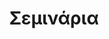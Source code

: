 ---
title: 'Σεμινάρια'
layout: 'layouts/with-toc.html'
metaDesc: 'Δείτε πλροφορίες και φωτογραφίες σχετικές με τα σεμινάρια του ΟΥΠΣ!'
heading:
  summary: 'Ελάτε στα σεμινάρια μας...'
collection: 'seminars'
intro: 'Το ΟΥΠΣ! το κουκλοθέατρο και η κουκλοπαίχτρια και εμψυχώτρια Αγγελική Γουναρίδη παρουσιάζει σεμινάρια για ενήλικες που σκοπό έχουν να ξεκλειδώσουν τα μυστικά του παιχνιδιού και του κουκλοθέατρου.

Τα σεμινάρια απευθύνονται σε εκπαιδευτικούς, γονείς και σε όλους εκείνους που ασχολούνται με τα παιδιά και με τις παραστατικές τέχνες.

Τα σεμινάρια μπορούν να πραγματοποιηθούν για ομάδες αλλά και μεμονωμένους μαθητές. Η διάρκεια μπορεί να ποικίλει ανάλογα.

Εξευρενήστε τα σεμενάρια μας κλικάροντας τα πρακάτω πεδία!'
---